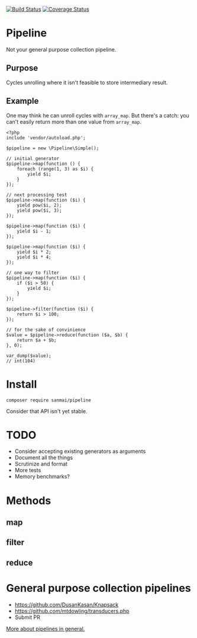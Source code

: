 [![Build Status](https://travis-ci.org/sanmai/pipeline.svg?branch=master)](https://travis-ci.org/sanmai/pipeline)
[![Coverage Status](https://coveralls.io/repos/github/sanmai/pipeline/badge.svg?branch=master)](https://coveralls.io/github/sanmai/pipeline?branch=master)

# Pipeline

Not your general purpose collection pipeline.

## Purpose

Cycles unrolling where it isn't feasible to store intermediary result.

## Example

One may think he can unroll cycles with `array_map`. But there's a catch: you can't easily return more than one value from `array_map`.

    <?php
    include 'vendor/autoload.php';
    
    $pipeline = new \Pipeline\Simple();
    
    // initial generator
    $pipeline->map(function () {
        foreach (range(1, 3) as $i) {
            yield $i;
        }
    });
    
    // next processing test
    $pipeline->map(function ($i) {
        yield pow($i, 2);
        yield pow($i, 3);
    });
    
    $pipeline->map(function ($i) {
        yield $i - 1;
    });
    
    $pipeline->map(function ($i) {
        yield $i * 2;
        yield $i * 4;
    });

    // one way to filter    
    $pipeline->map(function ($i) {
        if ($i > 50) {
            yield $i;
        }
    });
    
    $pipeline->filter(function ($i) {
        return $i > 100;
    });

    // for the sake of convinience    
    $value = $pipeline->reduce(function ($a, $b) {
        return $a + $b;
    }, 0);
    
    var_dump($value);
    // int(104)

# Install

    composer require sanmai/pipeline
    
Consider that API isn't yet stable.

# TODO

- Consider accepting existing generators as arguments
- Document all the things
- Scrutinize and format
- More tests
- Memory benchmarks?

# Methods

## map

## filter

## reduce

# General purpose collection pipelines

- https://github.com/DusanKasan/Knapsack
- https://github.com/mtdowling/transducers.php
- Submit PR

[More about pipelines in general.](https://martinfowler.com/articles/collection-pipeline/)
